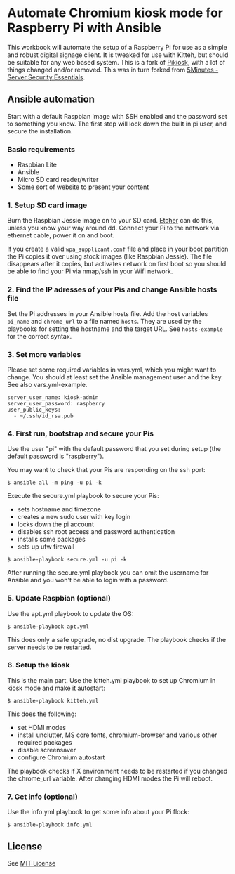 # Automate Chromium kiosk mode for Raspberry Pi with Ansible

This workbook will automate the setup of a Raspberry Pi for use as a simple and robust digital signage client. It is tweaked for use with Kitteh, but should be suitable for any web based system. This is a fork of [Pikiosk](https://github.com/chriso0710/pikiosk/), with a lot of things changed and/or removed. This was in turn forked from [5Minutes - Server Security Essentials](https://github.com/chhantyal/5minutes).

## Ansible automation

Start with a default Raspbian image with SSH enabled and the password set to something you know. The first step will lock down the built in pi user, and secure the installation. 

### Basic requirements

- Raspbian Lite
- Ansible
- Micro SD card reader/writer
- Some sort of website to present your content

### 1. Setup SD card image

Burn the Raspbian Jessie image on to your SD card. [Etcher](https://etcher.io/) can do this, unless you know your way around dd.
Connect your Pi to the network via ethernet cable, power it on and boot.

If you create a valid `wpa_supplicant.conf` file and place in your boot partition the Pi copies it over using stock images (like Raspbian Jessie). The file disappears after it copies, but activates network on first boot so you should be able to find your Pi via nmap/ssh in your Wifi network.

### 2. Find the IP adresses of your Pis and change Ansible hosts file

Set the Pi addresses in your Ansible hosts file.
Add the host variables `pi_name` and `chrome_url` to a file named `hosts`. They are used by the playbooks for setting the hostname and the target URL. See `hosts-example` for the correct syntax.

### 3. Set more variables

Please set some required variables in vars.yml, which you might want to change. You should at least set the Ansible management user and the key. See also vars.yml-example.

```
server_user_name: kiosk-admin
server_user_password: raspberry
user_public_keys:
  - ~/.ssh/id_rsa.pub
```

### 4. First run, bootstrap and secure your Pis

Use the user "pi" with the default password that you set during setup (the default password is "raspberry").

You may want to check that your Pis are responding on the ssh port:

```
$ ansible all -m ping -u pi -k
```

Execute the secure.yml playbook to secure your Pis:
- sets hostname and timezone
- creates a new sudo user with key login
- locks down the pi account
- disables ssh root access and password authentication
- installs some packages
- sets up ufw firewall

```
$ ansible-playbook secure.yml -u pi -k
```

After running the secure.yml playbook you can omit the username for Ansible and you won't be able to login with a password.

### 5. Update Raspbian (optional)

Use the apt.yml playbook to update the OS:

```
$ ansible-playbook apt.yml
```

This does only a safe upgrade, no dist upgrade. The playbook checks if the server needs to be restarted.

### 6. Setup the kiosk

This is the main part. Use the kitteh.yml playbook to set up Chromium in kiosk mode and make it autostart:

```
$ ansible-playbook kitteh.yml
```

This does the following:
- set HDMI modes
- install unclutter, MS core fonts, chromium-browser and various other required packages
- disable screensaver
- configure Chromium autostart

The playbook checks if X environment needs to be restarted if you changed the chrome_url variable.
After changing HDMI modes the Pi will reboot.

### 7. Get info (optional)

Use the info.yml playbook to get some info about your Pi flock:

```
$ ansible-playbook info.yml
```

## License

See [MIT License](LICENSE.txt)